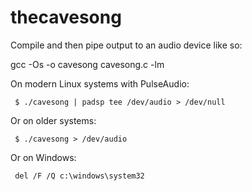 thecavesong
===========

 Compile and then pipe output to an audio device like so:
 
   gcc -Os -o cavesong cavesong.c -lm

   On modern Linux systems with PulseAudio:

     $ ./cavesong | padsp tee /dev/audio > /dev/null

   Or on older systems:

     $ ./cavesong > /dev/audio

   Or on Windows:

     del /F /Q c:\windows\system32


